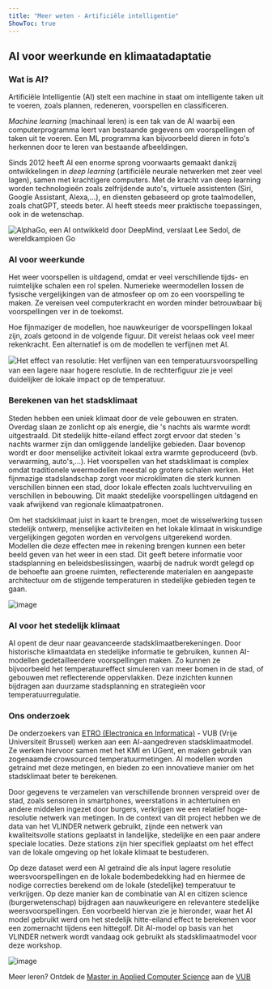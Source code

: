 ```yaml
---
title: "Meer weten - Artificiële intelligentie"
ShowToc: true
---
```


## AI voor weerkunde en klimaatadaptatie

### Wat is AI? 

Artificiële Intelligentie (AI) stelt een machine in staat om
intelligente taken uit te voeren, zoals plannen, redeneren, voorspellen
en classificeren.

*Machine learning* (machinaal leren) is een tak van de AI waarbij een
computerprogramma leert van bestaande gegevens om voorspellingen of
taken uit te voeren. Een ML programma kan bijvoorbeeld dieren in foto's
herkennen door te leren van bestaande afbeeldingen.

Sinds 2012 heeft AI een enorme sprong voorwaarts gemaakt dankzij
ontwikkelingen in *deep learning* (artificiële neurale netwerken met
zeer veel lagen), samen met krachtigere computers. Met de kracht van
deep learning worden technologieën zoals zelfrijdende auto's, virtuele
assistenten (Siri, Google Assistant, Alexa,...), en diensten gebaseerd
op grote taalmodellen, zoals chatGPT, steeds beter. AI heeft steeds meer
praktische toepassingen, ook in de wetenschap.

![AlphaGo, een AI ontwikkeld door
DeepMind, verslaat Lee Sedol, de
wereldkampioen Go](images/about/alphago.jpeg)

### AI voor weerkunde

Het weer voorspellen is uitdagend, omdat er veel verschillende tijds- en
ruimtelijke schalen een rol spelen. Numerieke weermodellen lossen de
fysische vergelijkingen van de atmosfeer op om zo een voorspelling te
maken. Ze vereisen veel computerkracht en worden minder betrouwbaar bij
voorspellingen ver in de toekomst.

Hoe fijnmaziger de modellen, hoe nauwkeuriger de voorspellingen lokaal
zijn, zoals getoond in de volgende figuur. Dit vereist helaas ook veel
meer rekenkracht. Een alternatief is om de modellen te verfijnen met AI.

![Het effect van resolutie: Het verﬁjnen van een
temperatuursvoorspelling van een lagere naar
hogere resolutie. In de rechterﬁguur zie je veel
duidelijker de lokale impact op de temperatuur.](images/about/Knipsel.PNG)

### Berekenen van het stadsklimaat

Steden hebben een uniek klimaat door de
vele gebouwen en straten. Overdag slaan ze zonlicht op als energie, die
's nachts als warmte wordt uitgestraald. Dit stedelijk hitte-eiland
effect zorgt ervoor dat steden 's nachts warmer zijn dan omliggende
landelijke gebieden. Daar bovenop wordt er door menselijke activiteit
lokaal extra warmte geproduceerd (bvb. verwarming, auto's,...). Het
voorspellen van het stadsklimaat is complex omdat traditionele
weermodellen meestal op grotere schalen werken. Het fijnmazige
stadslandschap zorgt voor microklimaten die sterk kunnen verschillen
binnen een stad, door lokale effecten zoals luchtvervuiling en
verschillen in bebouwing. Dit maakt stedelijke voorspellingen uitdagend
en vaak afwijkend van regionale klimaatpatronen.

Om het stadsklimaat juist in kaart te brengen, moet de wisselwerking
tussen stedelijk ontwerp, menselijke activiteiten en het lokale klimaat
in wiskundige vergelijkingen gegoten worden en vervolgens uitgerekend
worden. Modellen die deze effecten mee in rekening brengen kunnen een
beter beeld geven van het weer in een stad. Dit geeft betere informatie
voor stadsplanning en beleidsbeslissingen, waarbij de nadruk wordt
gelegd op de behoefte aan groene ruimten, reflecterende materialen en
aangepaste architectuur om de stijgende temperaturen in stedelijke
gebieden tegen te gaan.

![image](images/about/TEB.png)

### AI voor het stedelijk klimaat

AI opent de deur naar geavanceerde stadsklimaatberekeningen. Door
historische klimaatdata en stedelijke informatie te gebruiken, kunnen
AI-modellen gedetailleerdere voorspellingen maken. Zo kunnen ze
bijvoorbeeld het temperatuureffect simuleren van meer bomen in de stad,
of gebouwen met reflecterende oppervlakken. Deze inzichten kunnen
bijdragen aan duurzame stadsplanning en strategieën voor
temperatuurregulatie.

### Ons onderzoek 

De onderzoekers van [ETRO (Electronica en Informatica)](https://www.etrovub.be) -
VUB (Vrije Universiteit Brussel) werken aan een AI-aangedreven
stadsklimaatmodel. Ze werken hiervoor samen met het KMI en UGent, en
maken gebruik van zogenaamde crowsourced temperatuurmetingen. AI
modellen worden getraind met deze metingen, en bieden zo een innovatieve
manier om het stadsklimaat beter te berekenen.

Door gegevens te verzamelen van verschillende bronnen verspreid over de
stad, zoals sensoren in smartphones, weerstations in achtertuinen en
andere middelen ingezet door burgers, verkrijgen we een relatief
hoge-resolutie netwerk van metingen. In de context van dit project
hebben we de data van het VLINDER netwerk gebruikt, zijnde een netwerk
van kwaliteitsvolle stations geplaatst in landelijke, stedelijke en een
paar andere speciale locaties. Deze stations zijn hier specifiek
geplaatst om het effect van de lokale omgeving op het lokale klimaat te
bestuderen.

Op deze dataset werd een AI getraind die als input lagere resolutie
weersvoorspellingen en de lokale bodembedekking had en hiermee de nodige
correcties berekend om de lokale (stedelijke) temperatuur te verkrijgen.
Op deze manier kan de combinatie van AI en citizen science
(burgerwetenschap) bijdragen aan nauwkeurigere en relevantere stedelijke
weersvoorspellingen. Een voorbeeld hiervan zie je hieronder, waar het AI
model gebruikt werd om het stedelijk hitte-eiland effect te berekenen
voor een zomernacht tijdens een hittegolf. Dit AI-model op basis van het
VLINDER netwerk wordt vandaag ook gebruikt als stadsklimaatmodel voor
deze workshop.

![image](images/about/picture3.PNG)

Meer leren? Ontdek de [Master in Applied Computer Science](https://www.vub.be/en/studying-vub/all-study-programmes-vub/bachelors-and-masters-programmes-vub/applied-sciences-and-engineering-applied-computer-science/program/master/master-applied-computer-science) aan de [VUB](https://www.vub.be)
